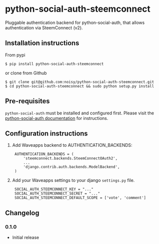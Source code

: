 python-social-auth-steemconnect
===========================

Pluggable authentication backend for python-social-auth, that allows authentication via SteemConnect (v2).


## Installation instructions

From pypi

    $ pip install python-social-auth-steemconnect

or clone from Github

    $ git clone git@github.com:noisy/python-social-auth-steemconnect.git
    $ cd python-social-auth-steemconnect && sudo python setup.py install

## Pre-requisites

`python-social-auth` must be installed and configured first. Please visit the
[python-social-auth documentation](http://psa.matiasaguirre.net/docs/) for instructions.


## Configuration instructions

1. Add Waveapps backend to AUTHENTICATION_BACKENDS:

        AUTHENTICATION_BACKENDS = (
            'steemconnect.backends.SteemConnectOAuth2',
            ...
            'django.contrib.auth.backends.ModelBackend',
        )

2. Add your Waveapps settings to your django `settings.py` file.

        SOCIAL_AUTH_STEEMCONNECT_KEY = "..."
        SOCIAL_AUTH_STEEMCONNECT_SECRET = "..."
        SOCIAL_AUTH_STEEMCONNECT_DEFAULT_SCOPE = ['vote', 'comment']


## Changelog

### 0.1.0
* Initial release

